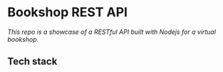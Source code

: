 # Bookshop REST API

_This repo is a showcase of a RESTful API built with Nodejs for a virtual bookshop._

## Tech stack
